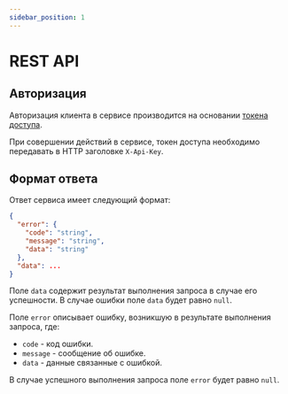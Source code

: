 ```yaml
---
sidebar_position: 1
---
```

# REST API

## Авторизация
Авторизация клиента в сервисе производится на основании [токена доступа](../tokens.md).

При совершении действий в сервисе, токен доступа необходимо передавать в HTTP заголовке `X-Api-Key`.

## Формат ответа
Ответ сервиса имеет следующий формат:
```json
{
  "error": {
    "code": "string",
    "message": "string",
    "data": "string"
  },
  "data": ...
}
```
Поле `data` содержит результат выполнения запроса в случае его успешности. В случае ошибки поле `data` будет равно `null`.

Поле `error` описывает ошибку, возникшую в результате выполнения запроса, где: 
- `code` - код ошибки. 
- `message` - сообщение об ошибке.
- `data` - данные связанные с ошибкой.

 В случае успешного выполнения запроса поле `error` будет равно `null`.